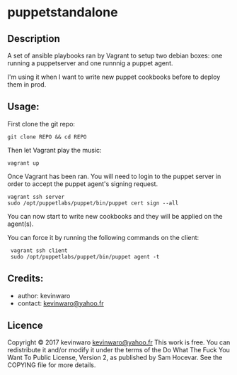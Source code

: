 # puppetstandalone

## Description

A set of ansible playbooks ran by Vagrant to setup two debian boxes: one running a puppetserver and one runnnig a puppet agent.

I'm using it when I want to write new puppet cookbooks before to deploy them in prod.

## Usage: 

First clone the git repo:

    git clone REPO && cd REPO

Then let Vagrant play the music:

    vagrant up
    
Once Vagrant has been ran. You will need to login to the puppet server in order to accept the puppet agent's signing request.

    vagrant ssh server
    sudo /opt/puppetlabs/puppet/bin/puppet cert sign --all
    
You can now start to write new cookbooks and they will be applied on the agent(s).

You can force it by running the following commands on the client:
    
     vagrant ssh client
     sudo /opt/puppetlabs/puppet/bin/puppet agent -t

     
## Credits:

* author: kevinwaro 
* contact: kevinwaro@yahoo.fr

## Licence

Copyright © 2017 kevinwaro <kevinwaro@yahoo.fr>
This work is free. You can redistribute it and/or modify it under the
terms of the Do What The Fuck You Want To Public License, Version 2,
as published by Sam Hocevar. See the COPYING file for more details.